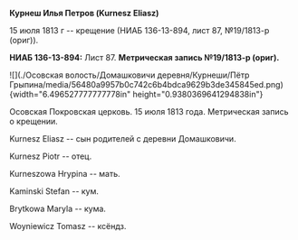 **Курнеш Илья Петров (Kurnesz Eliasz)**

15 июля 1813 г -- крещение (НИАБ 136-13-894, лист 87, №19/1813-р
(ориг)).

**НИАБ 136-13-894:** Лист 87. **Метрическая запись №19/1813-р (ориг).**

![](./Осовская волость/Домашковичи деревня/Курнеши/Пётр Грыпина/media/56480a9957b0c742c6b4bdca9629b3de345845ed.png){width="6.496527777777778in"
height="0.9380369641294838in"}

Осовская Покровская церковь. 15 июля 1813 года. Метрическая запись о
крещении.

Kurnesz Eliasz -- сын родителей с деревни Домашковичи.

Kurnesz Piotr -- отец.

Kurneszowa Hrypina -- мать.

Kaminski Stefan -- кум.

Brytkowa Maryla -- кума.

Woyniewicz Tomasz -- ксёндз.
